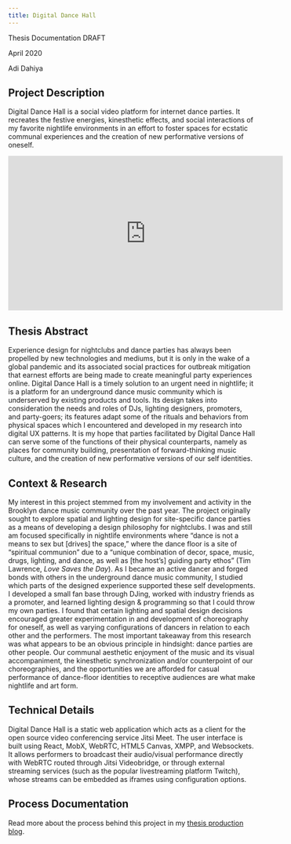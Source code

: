 ```yaml
---
title: Digital Dance Hall
---
```


Thesis Documentation DRAFT

April 2020

Adi Dahiya

## Project Description

Digital Dance Hall is a social video platform for internet dance parties. It recreates the festive energies, kinesthetic effects, and social interactions of my favorite nightlife environments in an effort to foster spaces for ecstatic communal experiences and the creation of new performative versions of oneself.

<iframe width="560" height="315" src="https://www.youtube.com/embed/GmIW81pyY90" frameborder="0" allow="accelerometer; autoplay; encrypted-media; gyroscope; picture-in-picture" allowfullscreen></iframe>

## Thesis Abstract

Experience design for nightclubs and dance parties has always been propelled by new technologies and mediums, but it is only in the wake of a global pandemic and its associated social practices for outbreak mitigation that earnest efforts are being made to create meaningful party experiences online. Digital Dance Hall is a timely solution to an urgent need in nightlife; it is a platform for an underground dance music community which is underserved by existing products and tools. Its design takes into consideration the needs and roles of DJs, lighting designers, promoters, and party-goers; its features adapt some of the rituals and behaviors from physical spaces which I encountered and developed in my research into digital UX patterns. It is my hope that parties facilitated by Digital Dance Hall can serve some of the functions of their physical counterparts, namely as places for community building, presentation of forward-thinking music culture, and the creation of new performative versions of our self identities.

## Context & Research

My interest in this project stemmed from my involvement and activity in the Brooklyn dance music community over the past year. The project originally sought to explore spatial and lighting design for site-specific dance parties as a means of developing a design philosophy for nightclubs. I was and still am focused specifically in nightlife environments where “dance is not a means to sex but [drives] the space,” where the dance floor is a site of “spiritual communion” due to a “unique combination of decor, space, music, drugs, lighting, and dance, as well as [the host’s] guiding party ethos” (Tim Lawrence, _Love Saves the Day_). As I became an active dancer and forged bonds with others in the underground dance music community, I studied which parts of the designed experience supported these self developments. I developed a small fan base through DJing, worked with industry friends as a promoter, and learned lighting design & programming so that I could throw my own parties. I found that certain lighting and spatial design decisions encouraged greater experimentation in and development of choreography for oneself, as well as varying configurations of dancers in relation to each other and the performers. The most important takeaway from this research was what appears to be an obvious principle in hindsight: dance parties are other people. Our communal aesthetic enjoyment of the music and its visual accompaniment, the kinesthetic synchronization and/or counterpoint of our choreographies, and the opportunities we are afforded for casual performance of dance-floor identities to receptive audiences are what make nightlife and art form.

## Technical Details

Digital Dance Hall is a static web application which acts as a client for the open source video conferencing service Jitsi Meet. The user interface is built using React, MobX, WebRTC, HTML5 Canvas, XMPP, and Websockets. It allows performers to broadcast their audio/visual performance directly with WebRTC routed through Jitsi Videobridge, or through external streaming services (such as the popular livestreaming platform Twitch), whose streams can be embedded as iframes using configuration options.

## Process Documentation

Read more about the process behind this project in my [thesis production blog](/blog/itp/thesis-production).

